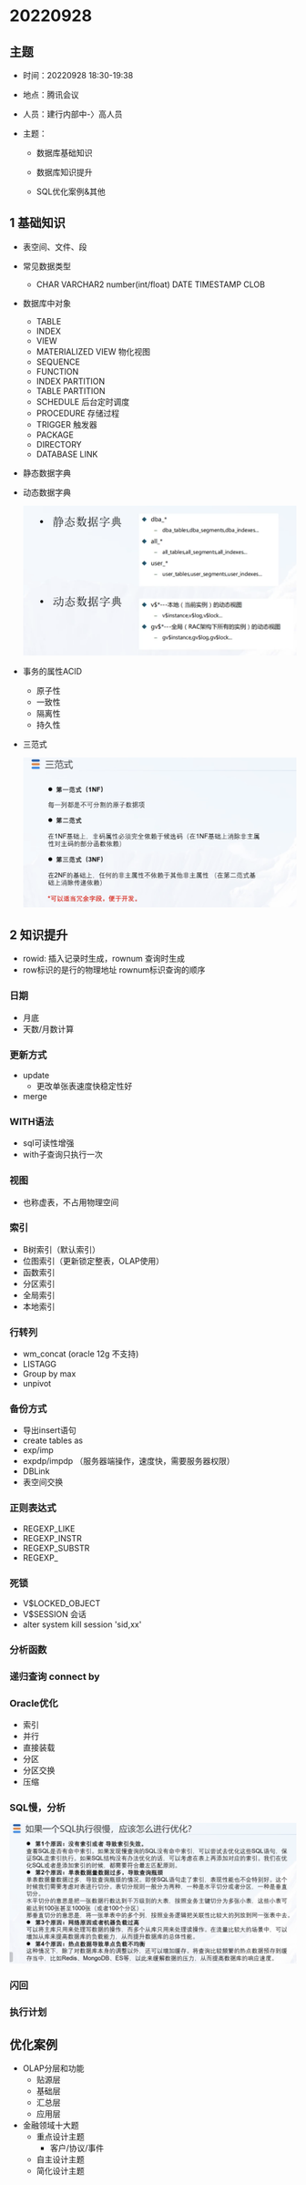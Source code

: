 # 20220928

## 主题

* 时间：20220928 18:30-19:38

* 地点：腾讯会议

* 人员：建行内部中-〉高人员

* 主题：

  * 数据库基础知识

  * 数据库知识提升

  * SQL优化案例&其他

## 1 基础知识

* 表空间、文件、段
* 常见数据类型
  * CHAR VARCHAR2 number(int/float) DATE  TIMESTAMP  CLOB
* 数据库中对象
  * TABLE
  * INDEX
  * VIEW
  * MATERIALIZED VIEW 物化视图
  * SEQUENCE
  * FUNCTION
  * INDEX   PARTITION 
  * TABLE PARTITION
  * SCHEDULE   后台定时调度
  * PROCEDURE 存储过程
  * TRIGGER  触发器
  * PACKAGE 
  * DIRECTORY
  * DATABASE LINK

* 静态数据字典

* 动态数据字典

  ![image-20220928185136557](./imgs/20220928-db/image-20220928185136557.png)

* 事务的属性ACID

  * 原子性
  * 一致性
  * 隔离性
  * 持久性

* 三范式

  ![image-20220928185633507](./imgs/20220928-db/image-20220928185633507.png)



## 2 知识提升

* rowid: 插入记录时生成，rownum 查询时生成
* row标识的是行的物理地址  rownum标识查询的顺序

### 日期

* 月底
* 天数/月数计算

### 更新方式

* update
  * 更改单张表速度快稳定性好
* merge

### WITH语法

* sql可读性增强
* with子查询只执行一次

### 视图

* 也称虚表，不占用物理空间

### 索引

* B树索引（默认索引）
* 位图索引（更新锁定整表，OLAP使用）
* 函数索引
* 分区索引
* 全局索引
* 本地索引

### 行转列

* wm_concat (oracle 12g 不支持)
* LISTAGG
* Group by max
* unpivot

### 备份方式

* 导出insert语句
* create tables as 
* exp/imp
* expdp/impdp （服务器端操作，速度快，需要服务器权限）
* DBLink
* 表空间交换

### 正则表达式

* REGEXP_LIKE
* REGEXP_INSTR
* REGEXP_SUBSTR
* REGEXP_

### 死锁

* V$LOCKED_OBJECT 
*  V$SESSION 会话
* alter system kill session 'sid,xx'

### 分析函数

### 递归查询 connect by

### Oracle优化

* 索引
* 并行 
* 直接装载
* 分区
* 分区交换
* 压缩

### SQL慢，分析

![image-20220928191836408](./imgs/20220928-db/image-20220928191836408.png)



### 闪回

### 执行计划



## 优化案例

* OLAP分层和功能
  * 贴源层
  * 基础层
  * 汇总层
  * 应用层
* 金融领域十大题
  * 重点设计主题
    * 客户/协议/事件
  * 自主设计主题
  * 简化设计主题